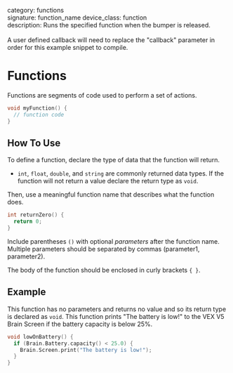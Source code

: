 category: functions  
signature: function_name
device_class: function  
description: Runs the specified function when the bumper is released.<br /><br />A user defined callback will need to replace the "callback" parameter in order for this example snippet to compile.  

# Functions

Functions are segments of code used to perform a set of actions.

```cpp
void myFunction() {
  // function code
}
```

## How To Use

To define a function, declare the type of data that the function will return.

- `int`, `float`, `double`, and `string` are commonly returned data types. If the function will not return a value declare the return type as `void`. 

Then, use a meaningful function name that describes what the function does.

```cpp
int returnZero() {
  return 0;
}
```

Include parentheses `()` with optional *parameters* after the function name. Multiple parameters should be separated by commas (parameter1, parameter2).

The body of the function should be enclosed in curly brackets `{ }`.
    
## Example

This function has no parameters and returns no value and so its return type is declared as `void`. This function prints "The battery is low!" to the VEX V5 Brain Screen if the battery capacity is below 25%.

```cpp
void lowOnBattery() {
  if (Brain.Battery.capacity() < 25.0) {
    Brain.Screen.print("The battery is low!");
  }
}
```

<advanced>
</advanced>